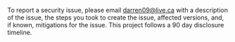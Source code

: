 To report a security issue, please email darren09@live.ca with a description of the issue, the steps you took to create the issue, affected versions, and, if known, mitigations for the issue. This project follows a 90 day disclosure timeline.
